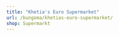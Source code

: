 ```yaml
---
title: "Khetia's Euro Supermarket"
url: /bungoma/khetias-euro-supermarket/
shop: Supermarkt
---
```


